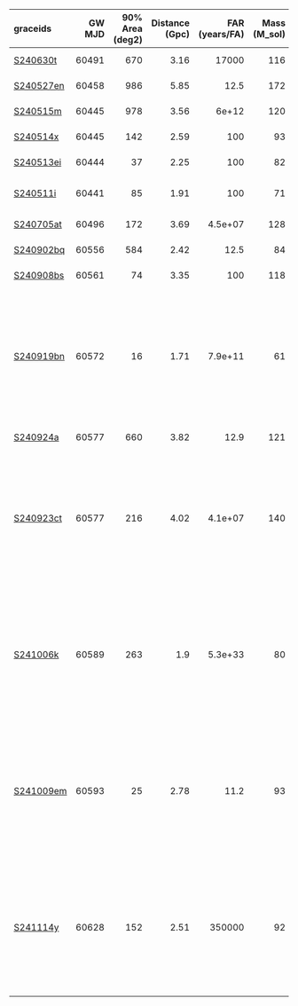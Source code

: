 | graceids                                                          |   GW MJD |   90% Area (deg2) |   Distance (Gpc) |   FAR (years/FA) |   Mass (M_sol) | trigger               |   time |   probability | start                   | cadence                                                                              |
|:------------------------------------------------------------------|---------:|------------------:|-----------------:|-----------------:|---------------:|:----------------------|-------:|--------------:|:------------------------|:-------------------------------------------------------------------------------------|
| [S240630t](https://gracedb.ligo.org/superevents/S240630t/view/)   |    60491 |               670 |             3.16 |      17000       |            116 | predates trigger      |    nan |        nan    | nan                     | nan                                                                                  |
| [S240527en](https://gracedb.ligo.org/superevents/S240527en/view/) |    60458 |               986 |             5.85 |         12.5     |            172 | predates trigger      |    nan |        nan    | nan                     | nan                                                                                  |
| [S240515m](https://gracedb.ligo.org/superevents/S240515m/view/)   |    60445 |               978 |             3.56 |          6e+12   |            120 | predates trigger      |    nan |        nan    | nan                     | nan                                                                                  |
| [S240514x](https://gracedb.ligo.org/superevents/S240514x/view/)   |    60445 |               142 |             2.59 |        100       |             93 | predates trigger      |    nan |        nan    | nan                     | nan                                                                                  |
| [S240513ei](https://gracedb.ligo.org/superevents/S240513ei/view/) |    60444 |                37 |             2.25 |        100       |             82 | predates trigger      |    nan |        nan    | nan                     | nan                                                                                  |
| [S240511i](https://gracedb.ligo.org/superevents/S240511i/view/)   |    60441 |                85 |             1.91 |        100       |             71 | non-automated trigger |    nan |        nan    | nan                     | nan                                                                                  |
| [S240705at](https://gracedb.ligo.org/superevents/S240705at/view/) |    60496 |               172 |             3.69 |          4.5e+07 |            128 | predates trigger      |    nan |        nan    | nan                     | nan                                                                                  |
| [S240902bq](https://gracedb.ligo.org/superevents/S240902bq/view/) |    60556 |               584 |             2.42 |         12.5     |             84 | predates trigger      |    nan |        nan    | nan                     | nan                                                                                  |
| [S240908bs](https://gracedb.ligo.org/superevents/S240908bs/view/) |    60561 |                74 |             3.35 |        100       |            118 | predates trigger      |    nan |        nan    | nan                     | nan                                                                                  |
| [S240919bn](https://gracedb.ligo.org/superevents/S240919bn/view/) |    60572 |                16 |             1.71 |          7.9e+11 |             61 | triggered             |    180 |          0.9  | 2024-09-19T06:21:30.794 | ('2024-09-26', '2024-10-03', '2024-10-10', '2024-10-17', '2024-10-29', '2024-11-08') |
| [S240924a](https://gracedb.ligo.org/superevents/S240924a/view/)   |    60577 |               660 |             3.82 |         12.9     |            121 | not triggered         |    nan |        nan    | nan                     | nan                                                                                  |
| [S240923ct](https://gracedb.ligo.org/superevents/S240923ct/view/) |    60577 |               216 |             4.02 |          4.1e+07 |            140 | triggered             |    720 |          0.73 | 2024-09-24T02:36:34.228 | ('2024-10-01', '2024-10-08', '2024-10-15', '2024-10-22', '2024-11-03', '2024-11-13') |
| [S241006k](https://gracedb.ligo.org/superevents/S241006k/view/)   |    60589 |               263 |             1.9  |          5.3e+33 |             80 | triggered             |   1260 |          0.91 | 2024-10-06T02:20:20.960 | ('2024-10-13', '2024-10-20', '2024-10-27', '2024-11-03', '2024-11-15', '2024-11-25') |
| [S241009em](https://gracedb.ligo.org/superevents/S241009em/view/) |    60593 |                25 |             2.78 |         11.2     |             93 | triggered             |    120 |          0.76 | 2024-10-12T09:00:53.912 | ('2024-10-19', '2024-10-26', '2024-11-02', '2024-11-09', '2024-11-21', '2024-12-01') |
| [S241114y](https://gracedb.ligo.org/superevents/S241114y/view/)   |    60628 |               152 |             2.51 |     350000       |             92 | triggered             |   1140 |          0.86 | 2024-11-15T01:42:44.719 | ('2024-11-22', '2024-11-29', '2024-12-06', '2024-12-13', '2024-12-25', '2025-01-04') |